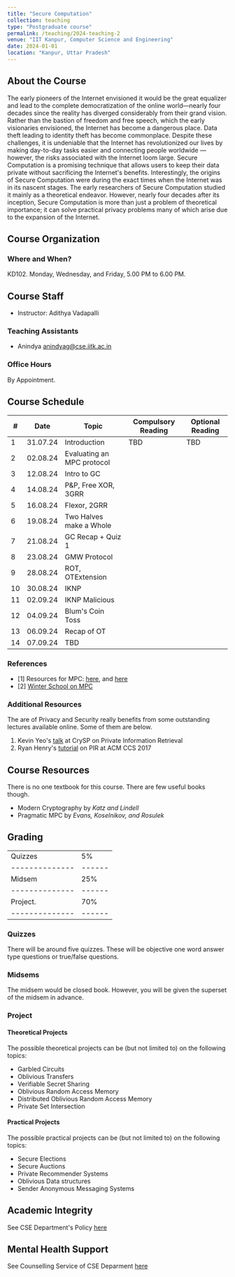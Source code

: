 ```yaml
---
title: "Secure Computation"
collection: teaching
type: "Postgraduate course"
permalink: /teaching/2024-teaching-2
venue: "IIT Kanpur, Computer Science and Engineering"
date: 2024-01-01
location: "Kanpur, Uttar Pradesh"
---
```

About the Course
-------------------------
The early pioneers of the Internet envisioned it would be the great equalizer and lead to the complete democratization of the online world—nearly four decades since the reality has diverged considerably from their grand vision. Rather than the bastion of freedom and free speech, which the early visionaries envisioned, the Internet has become a dangerous place. Data theft leading to identity theft has become commonplace. Despite these challenges, it is undeniable that the Internet has revolutionized our lives by making day-to-day tasks easier and connecting people worldwide — however, the risks associated with the Internet loom large. Secure Computation is a promising technique that allows users to keep their data private without sacrificing the Internet's benefits.
Interestingly, the origins of Secure Computation were during the exact times when the Internet was in its nascent stages. The early researchers of Secure Computation studied it mainly as a theoretical endeavor. However, nearly four decades after its inception, Secure Computation is more than just a problem of theoretical importance; it can solve practical privacy problems many of which arise due to the expansion of the Internet.


Course Organization
-----------------------

### Where and When?
KD102. Monday, Wednesday, and Friday, 5.00 PM to 6.00 PM.

## Course Staff
- Instructor: Adithya Vadapalli

### Teaching Assistants
- Anindya anindyag@cse.iitk.ac.in

### Office Hours
By Appointment.



Course Schedule
------------------------------

| #  | Date      | Topic                     | Compulsory Reading | Optional Reading |
|----|-----------|---------------------------|--------------------|------------------|
| 1  | 31.07.24  | Introduction               | TBD                | TBD              |
| 2  | 02.08.24  | Evaluating an MPC protocol |                    |                  |
| 3  | 12.08.24  | Intro to GC                |                    |                  |
| 4  | 14.08.24  | P&P, Free XOR, 3GRR        |                    |                  |
| 5  | 16.08.24  | Flexor, 2GRR               |                    |                  |
| 6  | 19.08.24  | Two Halves make a Whole    |                    |                  |                  
| 7  | 21.08.24  | GC Recap + Quiz 1          |                    |                  |
| 8  | 23.08.24  | GMW Protocol               |                    |                  |
| 9  | 28.08.24  | ROT, OTExtension           |                    |                  |
| 10 | 30.08.24  | IKNP                       |                    |                  |
| 11 | 02.09.24  | IKNP Malicious             |                    |                  |
| 12 | 04.09.24  | Blum's Coin Toss           |                    |                  |
| 13 | 06.09.24  | Recap of OT                |                    |                  |
| 14 | 07.09.24  | TBD                        |                    |                  |





### References
- [1] Resources for MPC: [here](https://u.cs.biu.ac.il/~lindell/MPC-resources.html), and [here](https://github.com/rdragos/awesome-mpc)
- [2] [Winter School on MPC](https://www.youtube.com/playlist?list=PLXF_IJaFk-9BFn8M-dsEm5x3-5Cvji3V9)

### Additional Resources

The are of Privacy and Security really benefits from some outstanding lectures available online. Some of them are below. 
1. Kevin Yeo's [talk](https://www.youtube.com/watch?v=8eqJztvaT1w) at CrySP on Private Information Retrieval 
2. Ryan Henry's [tutorial](https://www.youtube.com/watch?v=XEYwMPwPxNI&t=450s) on PIR at ACM CCS 2017


Course Resources
------------------------
There is no one textbook for this course. There are few useful books though. 
- Modern Cryptography by _Katz and Lindell_
- Pragmatic MPC by _Evans, Koselnikov, and Rosulek_


Grading
-----------------------------

|              |      | 
|--------------|------|
|Quizzes  | 5%  | 
|--------------|------|
|Midsem  | 25%  | 
|--------------|------|
|Project.    | 70%  | 
|--------------|------|


### Quizzes
There will be around five quizzes. These will be objective one word answer type questions or true/false questions. 

### Midsems
The midsem would be closed book. However, you will be given the superset of the midsem in advance. 

### Project
#### Theoretical Projects
The possible theoretical projects can be (but not limited to) on the following topics:
- Garbled Circuits
- Oblivious Transfers
- Verifiable Secret Sharing
- Oblivious Random Access Memory
- Distributed Oblivious Random Access Memory
- Private Set Intersection


#### Practical Projects
The possible practical projects can be (but not limited to) on the following topics:
 - Secure Elections
- Secure Auctions
- Private Recommender Systems
- Oblivious Data structures
- Sender Anonymous Messaging Systems
 
Academic Integrity
---------------------------
See CSE Department's Policy [here](https://www.cse.iitk.ac.in/pages/AntiCheatingPolicy.html)

Mental Health Support
---------------------------
See Counselling Service of CSE Deparment [here](https://www.cse.iitk.ac.in/pages/Counselling.html)
